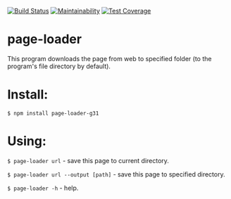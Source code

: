 [![Build Status](https://travis-ci.org/gabos31/project-lvl3-s238.svg?branch=master)](https://travis-ci.org/gabos31/project-lvl3-s238)
[![Maintainability](https://api.codeclimate.com/v1/badges/edaeddf0cce43a5822fe/maintainability)](https://codeclimate.com/github/gabos31/project-lvl3-s238/maintainability)
[![Test Coverage](https://api.codeclimate.com/v1/badges/edaeddf0cce43a5822fe/test_coverage)](https://codeclimate.com/github/gabos31/project-lvl3-s238/test_coverage)


# page-loader
This program downloads the page from web to specified folder (to the program's file directory by default).


# Install:
`$ npm install page-loader-g31`


# Using:
`$ page-loader url` - save this page to current directory.

`$ page-loader url --output [path]` - save this page to specified directory.

`$ page-loader -h` - help.

